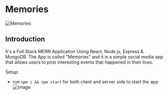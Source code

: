 
# Memories

![Memories](https://i.ibb.co/Z8Y0CJv/Screenshot-2020-10-30-at-11-10-04.png)

## Introduction

 It's a Full Stack MERN Application Using React, Node.js, Express & MongoDB. The App is called "Memories" and it is a simple social media app that allows users to post interesting events that happened in their lives.

Setup:
- run ```npm i && npm start``` for both client and server side to start the app
![image](https://github.com/shweta-g114/Memories/assets/78975172/630e982e-2bdf-4ddf-892c-76b54a720b8b)
